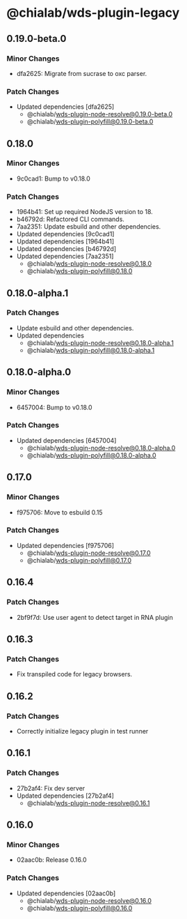 # @chialab/wds-plugin-legacy

## 0.19.0-beta.0

### Minor Changes

- dfa2625: Migrate from sucrase to oxc parser.

### Patch Changes

- Updated dependencies [dfa2625]
  - @chialab/wds-plugin-node-resolve@0.19.0-beta.0
  - @chialab/wds-plugin-polyfill@0.19.0-beta.0

## 0.18.0

### Minor Changes

- 9c0cad1: Bump to v0.18.0

### Patch Changes

- 1964b41: Set up required NodeJS version to 18.
- b46792d: Refactored CLI commands.
- 7aa2351: Update esbuild and other dependencies.
- Updated dependencies [9c0cad1]
- Updated dependencies [1964b41]
- Updated dependencies [b46792d]
- Updated dependencies [7aa2351]
  - @chialab/wds-plugin-node-resolve@0.18.0
  - @chialab/wds-plugin-polyfill@0.18.0

## 0.18.0-alpha.1

### Patch Changes

- Update esbuild and other dependencies.
- Updated dependencies
  - @chialab/wds-plugin-node-resolve@0.18.0-alpha.1
  - @chialab/wds-plugin-polyfill@0.18.0-alpha.1

## 0.18.0-alpha.0

### Minor Changes

- 6457004: Bump to v0.18.0

### Patch Changes

- Updated dependencies [6457004]
  - @chialab/wds-plugin-node-resolve@0.18.0-alpha.0
  - @chialab/wds-plugin-polyfill@0.18.0-alpha.0

## 0.17.0

### Minor Changes

- f975706: Move to esbuild 0.15

### Patch Changes

- Updated dependencies [f975706]
  - @chialab/wds-plugin-node-resolve@0.17.0
  - @chialab/wds-plugin-polyfill@0.17.0

## 0.16.4

### Patch Changes

- 2bf9f7d: Use user agent to detect target in RNA plugin

## 0.16.3

### Patch Changes

- Fix transpiled code for legacy browsers.

## 0.16.2

### Patch Changes

- Correctly initialize legacy plugin in test runner

## 0.16.1

### Patch Changes

- 27b2af4: Fix dev server
- Updated dependencies [27b2af4]
  - @chialab/wds-plugin-node-resolve@0.16.1

## 0.16.0

### Minor Changes

- 02aac0b: Release 0.16.0

### Patch Changes

- Updated dependencies [02aac0b]
  - @chialab/wds-plugin-node-resolve@0.16.0
  - @chialab/wds-plugin-polyfill@0.16.0
